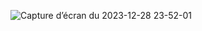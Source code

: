 




![Capture d’écran du 2023-12-28 23-52-01](https://github.com/ayatweb/lemmy-wikibot-rs/assets/145841131/9d3cd9d0-a3ec-462e-a62b-28c34829128e)
